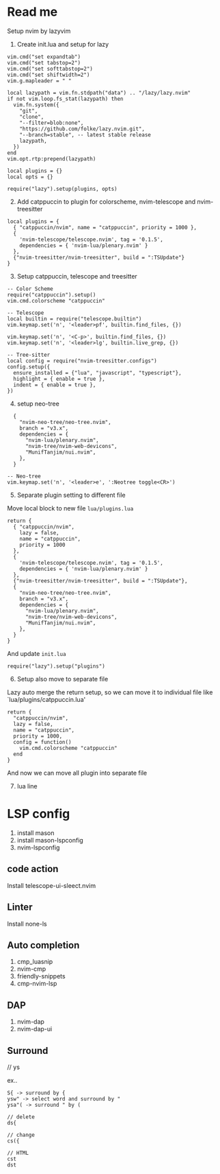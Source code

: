 # Read me

Setup nvim by lazyvim

1. Create init.lua and setup for lazy

```
vim.cmd("set expandtab")
vim.cmd("set tabstop=2")
vim.cmd("set softtabstop=2")
vim.cmd("set shiftwidth=2")
vim.g.mapleader = " "

local lazypath = vim.fn.stdpath("data") .. "/lazy/lazy.nvim"
if not vim.loop.fs_stat(lazypath) then
  vim.fn.system({
    "git",
    "clone",
    "--filter=blob:none",
    "https://github.com/folke/lazy.nvim.git",
    "--branch=stable", -- latest stable release
    lazypath,
  })
end
vim.opt.rtp:prepend(lazypath)

local plugins = {}
local opts = {}

require("lazy").setup(plugins, opts)
```

2. Add catppuccin to plugin for colorscheme, nvim-telescope and nvim-treesitter

```
local plugins = {
  { "catppuccin/nvim", name = "catppuccin", priority = 1000 },
  {
    'nvim-telescope/telescope.nvim', tag = '0.1.5',
    dependencies = { 'nvim-lua/plenary.nvim' }
  },
  {"nvim-treesitter/nvim-treesitter", build = ":TSUpdate"}
}
```
3. Setup catppuccin, telescope and treesitter

```
-- Color Scheme
require("catppuccin").setup()
vim.cmd.colorscheme "catppuccin"

-- Telescope
local builtin = require("telescope.builtin")
vim.keymap.set('n', '<leader>pf', builtin.find_files, {})

vim.keymap.set('n', '<C-p>', builtin.find_files, {})
vim.keymap.set('n', '<leader>lg', builtin.live_grep, {})

-- Tree-sitter
local config = require("nvim-treesitter.configs")
config.setup({
  ensure_installed = {"lua", "javascript", "typescript"},
  highlight = { enable = true },
  indent = { enable = true },
})
```

4. setup neo-tree

```
  {
    "nvim-neo-tree/neo-tree.nvim",
    branch = "v3.x",
    dependencies = {
      "nvim-lua/plenary.nvim",
      "nvim-tree/nvim-web-devicons",
      "MunifTanjim/nui.nvim",
    },
  }
```

```
-- Neo-tree
vim.keymap.set('n', '<leader>e', ':Neotree toggle<CR>')
```

5. Separate plugin setting to different file

Move local block to new file `lua/plugins.lua`

```
return {
  { "catppuccin/nvim",
    lazy = false,
    name = "catppuccin",
    priority = 1000
  },
  {
    'nvim-telescope/telescope.nvim', tag = '0.1.5',
    dependencies = { 'nvim-lua/plenary.nvim' }
  },
  {"nvim-treesitter/nvim-treesitter", build = ":TSUpdate"},
  {
    "nvim-neo-tree/neo-tree.nvim",
    branch = "v3.x",
    dependencies = {
      "nvim-lua/plenary.nvim",
      "nvim-tree/nvim-web-devicons",
      "MunifTanjim/nui.nvim",
    },
  }
}
```

And update `init.lua`

```
require("lazy").setup("plugins")
```

6. Setup also move to separate file

Lazy auto merge the return setup, so we can move it to individual file like `lua/plugins/catppuccin.lua'

```
return {
  "catppuccin/nvim",
  lazy = false,
  name = "catppuccin",
  priority = 1000,
  config = function()
    vim.cmd.colorscheme "catppuccin"
  end
}
```

And now we can move all plugin into separate file

7. lua line

# LSP config

1. install mason
2. install mason-lspconfig
3. nvim-lspconfig

## code action

Install telescope-ui-sleect.nvim

## Linter

Install none-ls 

## Auto completion

1. cmp_luasnip
2. nvim-cmp
3. friendly-snippets
4. cmp-nvim-lsp

## DAP

1. nvim-dap
2. nvim-dap-ui

## Surround

// ys<motion><delimiter>

ex.. 

```
S{ -> surround by {
ysw" -> select word and surround by "
ysa"( -> surround " by (

// delete
ds{

// change
cs({

// HTML
cst
dst
```


